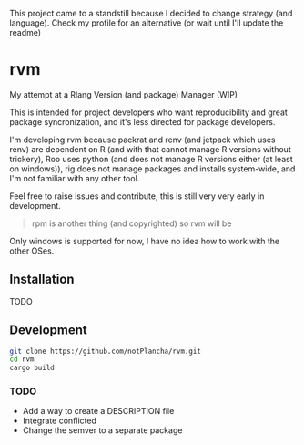 This project came to a standstill because I decided to change strategy (and language). Check my profile for an alternative (or wait until I'll update the readme) 

# rvm
My attempt at a Rlang Version (and package) Manager (WIP)

This is intended for project developers who want reproducibility and great package syncronization, and it's less directed for package developers.

I'm developing rvm because packrat and renv (and jetpack which uses renv) are dependent on R (and with that cannot manage R versions without trickery), Roo uses python (and does not manage R versions either (at least on windows)), rig does not manage packages and installs system-wide, and I'm not familiar with any other tool.

Feel free to raise issues and contribute, this is still very very early in development.

> rpm is another thing (and copyrighted) so rvm will be

Only windows is supported for now, I have no idea how to work with the other OSes.

## Installation

TODO

## Development

```bash
git clone https://github.com/notPlancha/rvm.git
cd rvm
cargo build
```

### TODO

* Add a way to create a DESCRIPTION file
* Integrate conflicted
* Change the semver to a separate package
